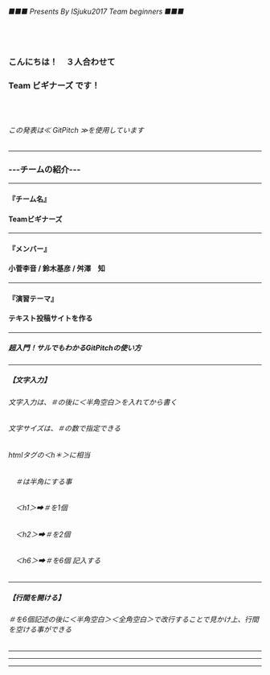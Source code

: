 ###### ■■■ Presents By ISjuku2017 Team beginners ■■■
### 　
### こんにちは！　３人合わせて
### Team ビギナーズ です！
### 　
###### この発表は≪ GitPitch ≫を使用しています
---
### ---チームの紹介---
***
#### 『チーム名』
#### Teamビギナーズ
***
#### 『メンバー』
#### 小菅李音 / 鈴木基彦 / 舛澤　知
***
#### 『演習テーマ』
#### テキスト投稿サイトを作る
---
##### 超入門！サルでもわかるGitPitchの使い方
***
##### 【文字入力】
###### 文字入力は、＃の後に＜半角空白＞を入れてから書く
###### 文字サイズは、＃の数で指定できる
###### htmlタグの＜h＊＞に相当
###### 　＃は半角にする事
###### 　＜h1＞➡＃を1個
###### 　＜h2＞➡＃を2個
###### 　＜h6＞➡＃を6個 記入する
---
##### 【行間を開ける】
###### ＃を6個記述の後に＜半角空白＞＜全角空白＞で改行することで見かけ上、行間を空ける事ができる
######

---


---


---
